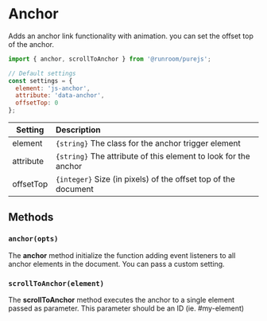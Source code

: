 # Anchor

Adds an anchor link functionality with animation. you can set the offset top of the anchor.

```javascript
import { anchor, scrollToAnchor } from '@runroom/purejs';

// Default settings
const settings = {
  element: 'js-anchor',
  attribute: 'data-anchor',
  offsetTop: 0
};
```

| Setting | Description |
| ------- |:------------|
| element | `{string}` The class for the anchor trigger element |
| attribute | `{string}` The attribute of this element to look for the anchor |
| offsetTop | `{integer}` Size (in pixels) of the offset top of the document |

## Methods

### `anchor(opts)`

The **anchor** method initialize the function adding event listeners to all anchor elements in the document. You can pass a custom setting.

### `scrollToAnchor(element)`

The **scrollToAnchor** method executes the anchor to a single element passed as parameter. This parameter should be an ID (ie. #my-element)